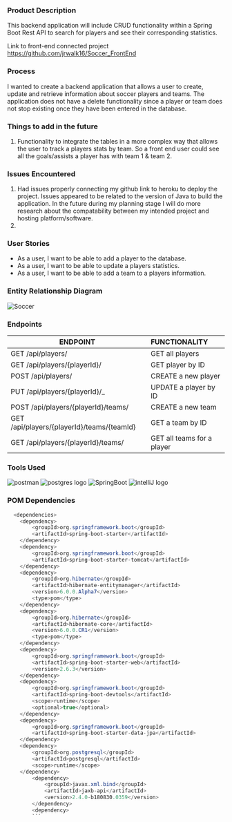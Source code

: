 ### Product Description
This backend application will include CRUD functionality within a Spring Boot Rest API to search for players and see their corresponding statistics. 

Link to front-end connected project https://github.com/jrwalk16/Soccer_FrontEnd

### Process

I wanted to create a backend application that allows a user to create, update and retrieve information about soccer players and teams. The application does not have a delete functionality since a player or team does not stop existing once they have been entered in the database.

### Things to add in the future

1. Functionality to integrate the tables in a more complex way that allows the user to track a players stats by team. So a front end user could see all the goals/assists a player has with team 1 & team 2.


### Issues Encountered
1. Had issues properly connecting my github link to heroku to deploy the project. Issues appeared to be related to the version of Java to build the application. In the future during my planning stage I will do more research about the compatability between my intended project and hosting platform/software.
2. 

### User Stories

* As a user, I want to be able to add a player to the database.
* As a user, I want to be able to update a players statistics.
* As a user, I want to be able to add a team to a players information.




### Entity Relationship Diagram

![Soccer](https://user-images.githubusercontent.com/77462898/156220602-c43b69ad-41e4-4e03-ba6c-f556db228284.png)


### Endpoints

| ENDPOINT                                                | FUNCTIONALITY |
|---------------------------------------------------------| :--- |
| GET /api/players/                                      | GET all players
| GET /api/players/{playerId}/                           | GET player by ID
| POST /api/players/                                     | CREATE a new player
| PUT /api/players/{playerId}/_                          | UPDATE a player by ID
| POST /api/players/{playerId}/teams/                    | CREATE a new team
| GET /api/players/{playerId}/teams/{teamId}             | GET a team by ID
| GET /api/players/{playerId}/teams/                      | GET all teams for a player


### Tools Used

![postman](https://user-images.githubusercontent.com/77462898/152444063-eaca287a-b7af-489a-b3f7-663e8eca2ad3.png)
![postgres logo](https://user-images.githubusercontent.com/77462898/152444380-ffb0ab5c-6a19-4c2a-830c-be25c418d370.png)
![SpringBoot](https://user-images.githubusercontent.com/77462898/152444031-3b6663aa-3610-48a2-bae1-9564dc10e471.png)
![intelliJ logo](https://media.git.generalassemb.ly/user/40878/files/8cd52480-851c-11ec-9421-b7c2fbc16551)


### POM Dependencies

```Java
  <dependencies>
    <dependency>
        <groupId>org.springframework.boot</groupId>
        <artifactId>spring-boot-starter</artifactId>
    </dependency>
    <dependency>
        <groupId>org.springframework.boot</groupId>
        <artifactId>spring-boot-starter-tomcat</artifactId>
    </dependency>
    <dependency>
        <groupId>org.hibernate</groupId>
        <artifactId>hibernate-entitymanager</artifactId>
        <version>6.0.0.Alpha7</version>
        <type>pom</type>
    </dependency>
    <dependency>
        <groupId>org.hibernate</groupId>
        <artifactId>hibernate-core</artifactId>
        <version>6.0.0.CR1</version>
        <type>pom</type>
    </dependency>
    <dependency>
        <groupId>org.springframework.boot</groupId>
        <artifactId>spring-boot-starter-web</artifactId>
        <version>2.6.3</version>
    </dependency>
    <dependency>
        <groupId>org.springframework.boot</groupId>
        <artifactId>spring-boot-devtools</artifactId>
        <scope>runtime</scope>
        <optional>true</optional>
    </dependency>
    <dependency>
        <groupId>org.springframework.boot</groupId>
        <artifactId>spring-boot-starter-data-jpa</artifactId>
    </dependency>
    <dependency>
        <groupId>org.postgresql</groupId>
        <artifactId>postgresql</artifactId>
        <scope>runtime</scope>
    </dependency>
        <dependency>
            <groupId>javax.xml.bind</groupId>
            <artifactId>jaxb-api</artifactId>
            <version>2.4.0-b180830.0359</version>
        </dependency>
        <dependency>
        ```


 







